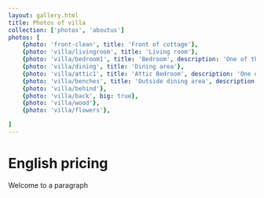 ```yaml
---
layout: gallery.html
title: Photos of villa
collection: ['photos', 'aboutus']
photos: [
    {photo: 'front-clean', title: 'Front of cottage'},
    {photo: 'villa/livingroom', title: 'Living room'},
    {photo: 'villa/bedroom1', title: 'Bedroom', description: 'One of the four first floor bedrooms', big: true},
    {photo: 'villa/dining', title: 'Dining area'},
    {photo: 'villa/attic1', title: 'Attic Bedroom', description: 'One of two attic bedrooms'},
    {photo: 'villa/benches', title: 'Outside dining area', description: 'Benches behind the cottage for outside eating'},
    {photo: 'villa/behind'},
    {photo: 'villa/back', big: true},
    {photo: 'villa/wood'},
    {photo: 'villa/flowers'},

]
---
```


English **pricing**
===============
Welcome to a paragraph